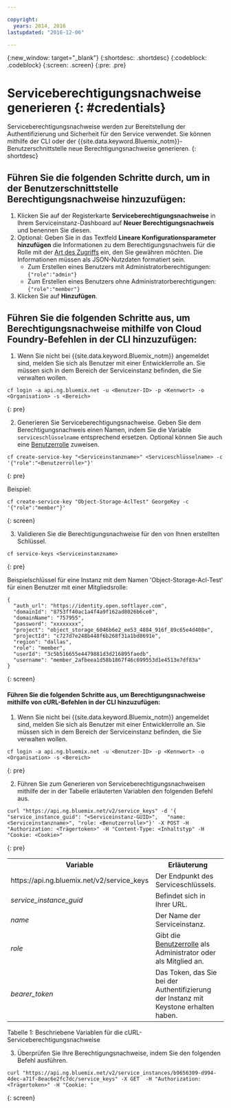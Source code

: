 ```yaml
---

copyright:
  years: 2014, 2016
lastupdated: "2016-12-06"

---
```

{:new_window: target="_blank"}
{:shortdesc: .shortdesc}
{:codeblock: .codeblock}
{:screen: .screen}
{:pre: .pre}


# Serviceberechtigungsnachweise generieren {: #credentials}

Serviceberechtigungsnachweise werden zur Bereitstellung der Authentifizierung und Sicherheit für den Service verwendet. Sie können mithilfe der CLI oder der {{site.data.keyword.Bluemix_notm}}-Benutzerschnittstelle neue Berechtigungsnachweise generieren.
{: shortdesc}


## Führen Sie die folgenden Schritte durch, um in der Benutzerschnittstelle Berechtigungsnachweise hinzuzufügen:

1. Klicken Sie auf der Registerkarte **Serviceberechtigungsnachweise** in Ihrem Serviceinstanz-Dashboard auf **Neuer Berechtigungsnachweis** und benennen Sie diesen.
2. Optional: Geben Sie in das Textfeld **Lineare Konfigurationsparameter hinzufügen** die Informationen zu dem Berechtigungsnachweis für die Rolle mit der [Art des Zugriffs](/docs/services/ObjectStorage/os_access_types.html) ein, den Sie gewähren möchten. Die Informationen müssen als JSON-Nutzdaten formatiert sein.
    - Zum Erstellen eines Benutzers mit Administratorberechtigungen: `{"role":"admin"}`
    - Zum Erstellen eines Benutzers ohne Administratorberechtigungen: `{"role":"member"}`
3. Klicken Sie auf **Hinzufügen**.


## Führen Sie die folgenden Schritte aus, um Berechtigungsnachweise mithilfe von Cloud Foundry-Befehlen in der CLI hinzuzufügen:

1. Wenn Sie nicht bei {{site.data.keyword.Bluemix_notm}} angemeldet sind, melden Sie sich als Benutzer mit einer Entwicklerrolle an. Sie müssen sich in dem Bereich der Serviceinstanz befinden, die Sie verwalten wollen.
  ```
  cf login -a api.ng.bluemix.net -u <Benutzer-ID> -p <Kennwort> -o <Organisation> -s <Bereich>
  ```
  {: pre}

2. Generieren Sie Serviceberechtigungsnachweise. Geben Sie dem Berechtigungsnachweis einen Namen, indem Sie die Variable
`serviceschlüsselname` entsprechend ersetzen. Optional können Sie auch eine [Benutzerrolle](/docs/services/ObjectStorage/os_access_types.html) zuweisen. 

  ```
  cf create-service-key "<Serviceinstanzname>" <Serviceschlüsselname> -c '{"role":"<Benutzerrolle>"}'
  ```
  {: pre}

  Beispiel:
  ```
  cf create-service-key "Object-Storage-AclTest" GeorgeKey -c '{"role":"member"}'
  ```
  {: screen}

3. Validieren Sie die Berechtigungsnachweise für den von Ihnen erstellten Schlüssel.

  ```
  cf service-keys <Serviceinstanzname>
  ```
  {: pre}

  Beispielschlüssel für eine Instanz mit dem Namen 'Object-Storage-Acl-Test' für einen Benutzer mit einer Mitgliedsrolle:

  ```
  {
    "auth_url": "https://identity.open.softlayer.com",
    "domainId": "8753ff40ac1a4f4a9f162ad8026b6ce0",
    "domainName": "757955",
    "password": "xxxxxxxx",
    "project": "object_storage_6046b6e2_ee53_4884_916f_89c65e4d408e",
    "projectId": "c727d7e248b448f6b268f31a1bd8691e",
    "region": "dallas",
    "role": "member",
    "userId": "3c5b516655e4479881d3d216895faedb",
    "username": "member_2afbeea1d58b1867f46c699553d1e4513e7df83a"
  }
  ```
  {: screen}



#### Führen Sie die folgenden Schritte aus, um Berechtigungsnachweise mithilfe von cURL-Befehlen in der CLI hinzuzufügen:

1. Wenn Sie nicht bei {{site.data.keyword.Bluemix_notm}} angemeldet sind, melden Sie sich als Benutzer mit einer Entwicklerrolle an. Sie müssen sich in dem Bereich der Serviceinstanz befinden, die Sie verwalten wollen.

  ```
  cf login -a api.ng.bluemix.net -u <Benutzer-ID> -p <Kennwort> -o <Organisation> -s <Bereich>
  ```
  {: pre}

2. Führen Sie zum Generieren von Serviceberechtigungsnachweisen mithilfe der in der Tabelle erläuterten Variablen den folgenden Befehl aus.

  ```
  curl "https://api.ng.bluemix.net/v2/service_keys" -d '{   "service_instance_guid": "<Serviceinstanz-GUID>",   "name: <Serviceinstanzname>", "role: <Benutzerrolle>"}' -X POST -H "Authorization: <Trägertoken>" -H "Content-Type: <Inhaltstyp" -H "Cookie: <Cookie>"
  ```
  {: pre}

  <table>
    <tr>
      <th> Variable  </th>
      <th> Erläuterung </th>
    </tr>
    <tr>
      <td> https://api.ng.bluemix.net/v2/service_keys </td>
      <td> Der Endpunkt des Serviceschlüssels.  </td>
    </tr>
    <tr>
      <td><i> service_instance_guid </i></td>
      <td> Befindet sich in Ihrer URL.  </td>
    </tr>
    <tr>
      <td><i> name </i></td>
      <td> Der Name der Serviceinstanz. </td>
    </tr>
    <tr>
      <td><i> role </i></td>
      <td> Gibt die <a href= /docs/services/ObjectStorage/os_constructing.html>Benutzerrolle</a> als Administrator oder als Mitglied an. </td>
    </tr>
    <tr>
      <td><i> bearer_token </i></td>
      <td> Das Token, das Sie bei der Authentifizierung der Instanz mit Keystone erhalten haben. </td>
    </tr>
  </table>

  Tabelle 1: Beschriebene Variablen für die cURL-Serviceberechtigungsnachweise

3. Überprüfen Sie Ihre Berechtigungsnachweise, indem Sie den folgenden Befehl ausführen.

  ```
  curl "https://api.ng.bluemix.net/v2/service_instances/b9656309-d994-4dec-a71f-8eac6e2fc7dc/service_keys" -X GET  -H "Authorization: <Trägertoken>" -H "Cookie: "
  ```
  {: screen}
